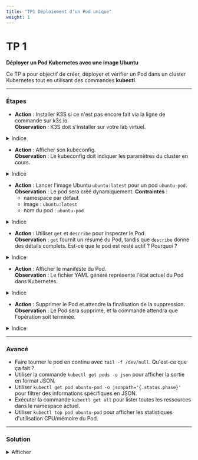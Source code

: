 ```yaml
---
title: "TP1 Déploiement d'un Pod unique"
weight: 1
---
```



# TP 1 

**Déployer un Pod Kubernetes avec une image  Ubuntu**

Ce TP a pour objectif de créer, déployer et vérifier un Pod dans un cluster Kubernetes tout en utilisant des commandes **kubectl**.

---


### Étapes 

- **Action** : Installer K3S si ce n'est pas encore fait via la ligne de commande sur k3s.io   
  **Observation** : K3S doit s'installer sur votre lab virtuel.

<details><summary>Indice</summary>

Utiliser la commande `curl [URL installateur k3s] | sh -` pour lancer l'installation.

</details>

- **Action** : Afficher son kubeconfig.  
  **Observation** : Le kubeconfig doit indiquer les paramètres du cluster en cours.  

<details><summary>Indice</summary>

Utiliser la commande `kubectl config ???` pour afficher la configuration.

</details>

- **Action** : Lancer l'image Ubuntu `ubuntu:latest` pour un pod `ubuntu-pod`.  
  **Observation** : Le pod sera créé dynamiquement. 
  **Contraintes** : 
    - namespace par défaut
    - image : `ubuntu:latest`
    - nom du pod : `ubuntu-pod`

<details><summary>Indice</summary>

Utiliser la commande `kubectl run ???` pour lancer l'image Docker.

</details>

- **Action** : Utiliser `get` et `describe` pour inspecter le Pod.  
  **Observation** : `get` fournit un résumé du Pod, tandis que `describe` donne des détails complets. Est-ce que le pod est resté actif ? Pourquoi ?  

<details><summary>Indice</summary>

Utiliser les commandes `kubectl get ???` et `kubectl describe ???`.

</details>

- **Action** : Afficher le manifeste du Pod.  
  **Observation** : Le fichier YAML généré représente l'état actuel du Pod dans Kubernetes.  

<details><summary>Indice</summary>

Utiliser la commande `kubectl get ??? -o yaml` pour afficher le manifeste en format YAML.

</details>

- **Action** : Supprimer le Pod et attendre la finalisation de la suppression.  
  **Observation** : Le Pod sera supprimé, et la commande attendra que l'opération soit terminée.  

<details><summary>Indice</summary>

Utiliser la commande `kubectl delete ???` suivie de `kubectl wait --for=delete pod/ubuntu-pod`.

</details>

---

### Avancé 

- Faire tourner le pod en continu avec `tail -f /dev/null`. Qu'est-ce que ça fait ?
- Utiliser la commande `kubectl get pods -o json` pour afficher la sortie en format JSON.
- Utiliser `kubectl get pod ubuntu-pod -o jsonpath='{.status.phase}'` pour filtrer des informations spécifiques en JSON.
- Exécuter la commande `kubectl get all` pour lister toutes les ressources dans le namespace actuel.
- Utiliser `kubectl top pod ubuntu-pod` pour afficher les statistiques d'utilisation CPU/mémoire du Pod.

---

### Solution 

<details><summary>Afficher</summary>

- **Afficher son kubeconfig** : `kubectl config view`
- **Lancer l'image Ubuntu** : `kubectl run ubuntu-pod --image=ubuntu`
- **Utiliser get et describe** : `kubectl get pod ubuntu-pod` et `kubectl describe pod ubuntu-pod`
- **Afficher le manifeste en YAML** : `kubectl get pod ubuntu-pod -o yaml`
- **Supprimer et attendre la suppression du Pod** : `kubectl delete pod ubuntu-pod` et `kubectl wait --for=delete pod/ubuntu-pod`

</details>
